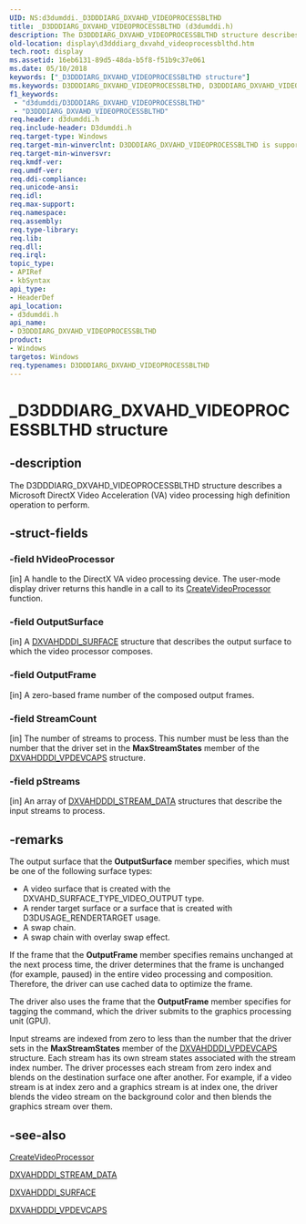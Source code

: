 ```yaml
---
UID: NS:d3dumddi._D3DDDIARG_DXVAHD_VIDEOPROCESSBLTHD
title: _D3DDDIARG_DXVAHD_VIDEOPROCESSBLTHD (d3dumddi.h)
description: The D3DDDIARG_DXVAHD_VIDEOPROCESSBLTHD structure describes a Microsoft DirectX Video Acceleration (VA) video processing high definition operation to perform.
old-location: display\d3dddiarg_dxvahd_videoprocessblthd.htm
tech.root: display
ms.assetid: 16eb6131-89d5-48da-b5f8-f51b9c37e061
ms.date: 05/10/2018
keywords: ["_D3DDDIARG_DXVAHD_VIDEOPROCESSBLTHD structure"]
ms.keywords: D3DDDIARG_DXVAHD_VIDEOPROCESSBLTHD, D3DDDIARG_DXVAHD_VIDEOPROCESSBLTHD structure [Display Devices], UMDisplayDriver_param_Structs_8a72018a-706f-4c26-adca-109365e03ff1.xml, _D3DDDIARG_DXVAHD_VIDEOPROCESSBLTHD, d3dumddi/D3DDDIARG_DXVAHD_VIDEOPROCESSBLTHD, display.d3dddiarg_dxvahd_videoprocessblthd
f1_keywords:
 - "d3dumddi/D3DDDIARG_DXVAHD_VIDEOPROCESSBLTHD"
 - "D3DDDIARG_DXVAHD_VIDEOPROCESSBLTHD"
req.header: d3dumddi.h
req.include-header: D3dumddi.h
req.target-type: Windows
req.target-min-winverclnt: D3DDDIARG_DXVAHD_VIDEOPROCESSBLTHD is supported beginning with the Windows 7 operating system.
req.target-min-winversvr: 
req.kmdf-ver: 
req.umdf-ver: 
req.ddi-compliance: 
req.unicode-ansi: 
req.idl: 
req.max-support: 
req.namespace: 
req.assembly: 
req.type-library: 
req.lib: 
req.dll: 
req.irql: 
topic_type:
- APIRef
- kbSyntax
api_type:
- HeaderDef
api_location:
- d3dumddi.h
api_name:
- D3DDDIARG_DXVAHD_VIDEOPROCESSBLTHD
product:
- Windows
targetos: Windows
req.typenames: D3DDDIARG_DXVAHD_VIDEOPROCESSBLTHD
---
```


# _D3DDDIARG_DXVAHD_VIDEOPROCESSBLTHD structure


## -description


The D3DDDIARG_DXVAHD_VIDEOPROCESSBLTHD structure describes a Microsoft DirectX Video Acceleration (VA) video processing high definition operation to perform.


## -struct-fields




### -field hVideoProcessor

[in] A handle to the DirectX VA video processing device. The user-mode display driver returns this handle in a call to its <a href="https://docs.microsoft.com/windows-hardware/drivers/ddi/d3dumddi/nc-d3dumddi-pfnd3dddi_dxvahd_createvideoprocessor">CreateVideoProcessor</a> function.


### -field OutputSurface

[in] A <a href="https://docs.microsoft.com/windows-hardware/drivers/ddi/d3dumddi/ns-d3dumddi-_dxvahdddi_surface">DXVAHDDDI_SURFACE</a> structure that describes the output surface to which the video processor composes. 


### -field OutputFrame

[in] A zero-based frame number of the composed output frames. 


### -field StreamCount

[in] The number of streams to process. This number must be less than the number that the driver set in the <b>MaxStreamStates</b> member of the <a href="https://docs.microsoft.com/windows-hardware/drivers/ddi/d3dumddi/ns-d3dumddi-_dxvahdddi_vpdevcaps">DXVAHDDDI_VPDEVCAPS</a> structure. 


### -field pStreams

[in] An array of <a href="https://docs.microsoft.com/windows-hardware/drivers/ddi/d3dumddi/ns-d3dumddi-_dxvahdddi_stream_data">DXVAHDDDI_STREAM_DATA</a> structures that describe the input streams to process. 


## -remarks



The output surface that the <b>OutputSurface</b> member specifies, which must be one of the following surface types:

<ul>
<li>
A video surface that is created with the DXVAHD_SURFACE_TYPE_VIDEO_OUTPUT type. 

</li>
<li>
A render target surface or a surface that is created with D3DUSAGE_RENDERTARGET usage. 

</li>
<li>
A swap chain. 

</li>
<li>
A swap chain with overlay swap effect. 

</li>
</ul>
If the frame that the <b>OutputFrame</b> member specifies remains unchanged at the next process time, the driver determines that the frame is unchanged (for example, paused) in the entire video processing and composition. Therefore, the driver can use cached data to optimize the frame.

The driver also uses the frame that the <b>OutputFrame</b> member specifies for tagging the command, which the driver submits to the graphics processing unit (GPU).

Input streams are indexed from zero to less than the number that the driver sets in the <b>MaxStreamStates</b> member of the <a href="https://docs.microsoft.com/windows-hardware/drivers/ddi/d3dumddi/ns-d3dumddi-_dxvahdddi_vpdevcaps">DXVAHDDDI_VPDEVCAPS</a> structure. Each stream has its own stream states associated with the stream index number. The driver processes each stream from zero index and blends on the destination surface one after another. For example, if a video stream is at index zero and a graphics stream is at index one, the driver blends the video stream on the background color and then blends the graphics stream over them.




## -see-also




<a href="https://docs.microsoft.com/windows-hardware/drivers/ddi/d3dumddi/nc-d3dumddi-pfnd3dddi_dxvahd_createvideoprocessor">CreateVideoProcessor</a>



<a href="https://docs.microsoft.com/windows-hardware/drivers/ddi/d3dumddi/ns-d3dumddi-_dxvahdddi_stream_data">DXVAHDDDI_STREAM_DATA</a>



<a href="https://docs.microsoft.com/windows-hardware/drivers/ddi/d3dumddi/ns-d3dumddi-_dxvahdddi_surface">DXVAHDDDI_SURFACE</a>



<a href="https://docs.microsoft.com/windows-hardware/drivers/ddi/d3dumddi/ns-d3dumddi-_dxvahdddi_vpdevcaps">DXVAHDDDI_VPDEVCAPS</a>
 

 

